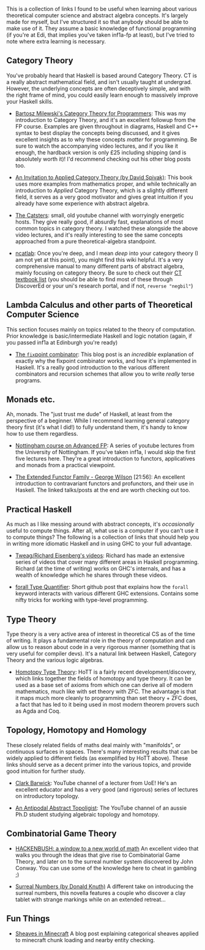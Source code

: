 This is a collection of links I found to be useful
when learning about various
theoretical computer science and
abstract algebra concepts.
It's largely made for myself,
but I've structured it so that anybody should be able to make use of it.
They assume a basic knowledge of functional programming
(if you're at Edi, that implies you've taken inf1a-fp at least),
but I've tried to note where extra learning is necessary.

## Category Theory
You've probably heard that Haskell is based around Category Theory.
CT is a really abstract mathematical field,
and isn't usually taught at undergrad.
However, the underlying concepts are often deceptively simple,
and with the right frame of mind,
you could easily learn enough to massively improve your Haskell skills.

- [Bartosz Milewski's Category Theory for Programmers](https://bartoszmilewski.com/2014/10/28/category-theory-for-programmers-the-preface/):
This was my introduction to Category Theory,
and it's an excellent followup from the FP course.
Examples are given throughout in diagrams, Haskell and C++ syntax
to best display the concepts being discussed,
and it gives excellent insights as to
why these concepts *matter* for programming.
Be sure to watch the accompanying video lectures,
and if you like it enough,
the hardback version is only £25 including shipping
(and is absolutely worth it)!
I'd recommend checking out his other blog posts too.

- [An Invitation to Applied Category Theory (by David Spivak)](https://www.cambridge.org/core/books/an-invitation-to-applied-category-theory/D4C5E5C2B019B2F9B8CE9A4E9E84D6BC):
This book uses more examples from mathematics proper,
and while technically an introduction to
*Applied* Category Theory,
which is a slightly different field,
it serves as a very good motivator
and gives great intuition
if you already have some experience
with abstract algebra.

- [The Catsters](https://www.youtube.com/user/TheCatsters):
small, old youtube channel with worryingly energetic hosts.
They give really good, if absurdly fast,
explanations of most common topics in category theory.
I watched these alongside the above video lectures,
and it's really interesting to see the same concepts
approached from a pure theoretical-algebra standpoint.

- [ncatlab](https://ncatlab.org/nlab/show/HomePage):
Once you're deep, and I mean *deep*
into your category theory
(I am not yet at this point),
you might find this wiki helpful.
It's a very comprehensive manual to
many different parts of abstract algebra,
mainly focusing on category theory.
Be sure to check out their
[CT textbook list](https://ncatlab.org/nlab/show/category+theory#TextBooks)
(you should be able to find most of these through DiscoverEd
or your uni's research portal,
and if not, `reverse "negbil"`)

## Lambda Calculus and other parts of Theoretical Computer Science
This section focuses mainly on topics related to the theory of computation.
Prior knowledge is basic/intermediate Haskell and logic notation
(again, if you passed inf1a at Edinburgh you're ready)

- [The `fix`point combinator](https://rebeccaskinner.net/posts/2021-06-09-getting-to-the-fixed-point.html):
This blog post is an *incredible* explanation of
exactly why the fixpoint combinator works,
and how it's implemented in Haskell.
It's a really good introduction to
the various different combinators and recursion schemes
that allow you to write *really* terse programs.

## Monads etc.
Ah, monads.
The "just trust me dude" of Haskell,
at least from the perspective of a beginner.
While I recommend learning general category theory first
(it's what I did!)
to fully understand them,
it's handy to know how to use them regardless.

- [Nottingham course on Advanced FP](https://www.youtube.com/watch?v=2u0T7z6O9jM&list=PLF1Z-APd9zK5uFc8FKr_di9bfsYv8-lbc):
A series of youtube lectures from the University of Nottingham.
If you've taken inf1a, I would skip the first five lectures here.
They're a great introduction to functors, applicatives and monads
from a practical viewpoint.

- [The Extended Functor Family - George Wilson](https://www.youtube.com/watch?v=JZPXzJ5tp9w) [21:56]:
An excellent introduction to contravariant functors and profunctors,
and their use in Haskell.
The linked talks/posts at the end are worth checking out too.


## Practical Haskell
As much as I like messing around with abstract concepts,
it's *occasionally* useful to compute things.
After all, what use is a computer if you can't use it to compute things?
The following is a collection of links
that should help you in writing more idiomatic Haskell
and in using GHC to your full advantage.

- [Tweag/Richard Eisenberg's videos](https://www.youtube.com/channel/UCI1Z201n-8OelkSg0DVOsng):
Richard has made an extensive series of videos
that cover many different areas in Haskell programming.
Richard (at the time of writing) works on GHC's internals,
and has a wealth of knowledge
which he shares through these videos.

- [forall Type Quantifier](https://github.com/wasp-lang/haskell-handbook/blob/master/forall.md):
Short github post that explains how the `forall` keyword
interacts with various different GHC extensions.
Contains some nifty tricks for
working with type-level programming.


## Type Theory
Type theory is a very active area of interest
in theoretical CS as of the time of writing.
It plays a fundamental role in the theory of computation
and can allow us to reason about code
in a very rigorous manner
(something that is very useful for compiler devs).
It's a natural link between Haskell,
Category Theory and the various logic algebras.

- [Homotopy Type Theory](https://homotopytypetheory.org/book/):
HoTT is a fairly recent development/discovery,
which links together the fields of homotopy and type theory.
It can be used as a base set of axioms
from which one can derive all of modern mathematics,
much like with set theory with ZFC.
The advantage is that it maps much more cleanly
to programming than set theory + ZFC does,
a fact that has led to it being used in
most modern theorem provers such as Agda and Coq.


## Topology, Homotopy and Homology
These closely related fields of maths
deal mainly with "manifolds",
or continuous surfaces in spaces.
There's many interesting results
that can be widely applied to different fields
(as exemplified by HoTT above).
These links should serve as a decent primer
into the various topics,
and provide good intuition for further study.

- [Clark Barwick](https://www.youtube.com/user/clarkbarwick):
YouTube channel of a lecturer from UoE!
He's an excellent educator
and has a very good (and rigorous)
series of lectures on introductory topology.

- [An Antipodal Abstract Topoligist](https://www.youtube.com/channel/UClI8OrDeDbsSgbYuZoZYLjw):
The YouTube channel of an aussie Ph.D student
studying algebraic topology and homotopy.


## Combinatorial Game Theory
- [HACKENBUSH: a window to a new world of math](https://www.youtube.com/watch?v=ZYj4NkeGPdM)
An excellent video that walks you through
the ideas that give rise to Combinatorial Game Theory,
and later on to the surreal number system
discovered by John Conway.
You can use some of the knowledge here to cheat in gambling ;)

- [Surreal Numbers (by Donald Knuth)](https://www.informit.com/store/surreal-numbers-9780201038125)
A different take on introducing the surreal numbers,
this novella features a couple
who discover a clay tablet with strange markings
while on an extended retreat...


## Fun Things
- [Sheaves in Minecraft](https://quoteme.github.io/posts/sheaves_in_minecraft)
A blog post explaining categorical sheaves
applied to minecraft chunk loading
and nearby entity checking.
